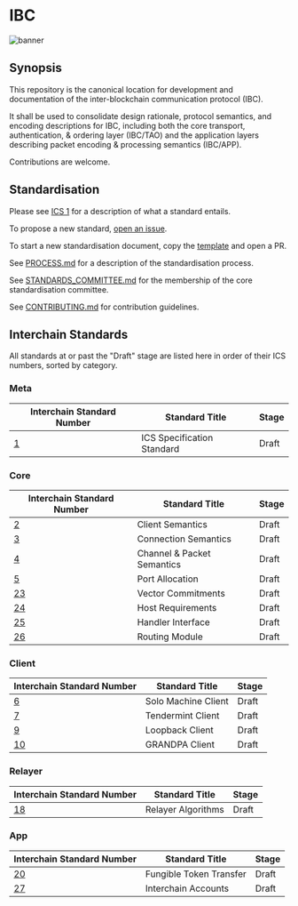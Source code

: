 # IBC

![banner](./assets/interchain-standards-image.jpg)

## Synopsis

This repository is the canonical location for development and documentation of the inter-blockchain communication protocol (IBC).

It shall be used to consolidate design rationale, protocol semantics, and encoding descriptions for IBC, including both the core transport, authentication, & ordering layer (IBC/TAO) and the application layers describing packet encoding & processing semantics (IBC/APP).

Contributions are welcome.

## Standardisation

Please see [ICS 1](spec/ics-001-ics-standard) for a description of what a standard entails.

To propose a new standard, [open an issue](https://github.com/cosmos/ics/issues/new).

To start a new standardisation document, copy the [template](spec/ics-template.md) and open a PR.

See [PROCESS.md](meta/PROCESS.md) for a description of the standardisation process.

See [STANDARDS_COMMITTEE.md](meta/STANDARDS_COMMITTEE.md) for the membership of the core standardisation committee.

See [CONTRIBUTING.md](meta/CONTRIBUTING.md) for contribution guidelines.

## Interchain Standards

All standards at or past the "Draft" stage are listed here in order of their ICS numbers, sorted by category.

### Meta

| Interchain Standard Number     | Standard Title             | Stage |
| ------------------------------ | -------------------------- | ----- |
| [1](spec/ics-001-ics-standard) | ICS Specification Standard | Draft |

### Core

| Interchain Standard Number     | Standard Title             | Stage |
| ------------------------------ | -------------------------- | ----- |
| [2](spec/core/ics-002-client-semantics)             | Client Semantics           | Draft |
| [3](spec/core/ics-003-connection-semantics)         | Connection Semantics       | Draft |
| [4](spec/core/ics-004-channel-and-packet-semantics) | Channel & Packet Semantics | Draft |
| [5](spec/core/ics-005-port-allocation)              | Port Allocation            | Draft |
| [23](spec/core/ics-023-vector-commitments)          | Vector Commitments         | Draft |
| [24](spec/core/ics-024-host-requirements)           | Host Requirements          | Draft |
| [25](spec/core/ics-025-handler-interface)           | Handler Interface          | Draft |
| [26](spec/core/ics-026-routing-module)              | Routing Module             | Draft |

### Client

| Interchain Standard Number                     | Standard Title             | Stage |
| ---------------------------------------------- | -------------------------- | ----- |
| [6](spec/ics-006-solo-machine-client)          | Solo Machine Client        | Draft |
| [7](spec/ics-007-tendermint-client)            | Tendermint Client          | Draft |
| [9](spec/ics-009-loopback-client)              | Loopback Client            | Draft |
| [10](spec/ics-010-grandpa-client)              | GRANDPA Client             | Draft |

### Relayer

| Interchain Standard Number                     | Standard Title             | Stage |
| ---------------------------------------------- | -------------------------- | ----- |
| [18](spec/ics-018-relayer-algorithms)          | Relayer Algorithms         | Draft |

### App

| Interchain Standard Number                 | Standard Title          | Stage |
| ------------------------------------------ | ----------------------- | ----- |
| [20](spec/ics-020-fungible-token-transfer) | Fungible Token Transfer | Draft |
| [27](spec/ics-027-interchain-accounts)     | Interchain Accounts     | Draft |
